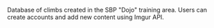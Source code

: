 Database of climbs created in the SBP "Dojo" training area. Users can create accounts and add new content using Imgur API.
